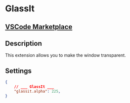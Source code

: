 # GlassIt

## [VSCode Marketplace](https://marketplace.visualstudio.com/items?itemName=s-nlf-fh.glassit)


## Description
This extension allows you to make the window transparent.

## Settings
```json
{
    // ___ GlassIt ___
    "glassit.alpha": 225,
}
```

